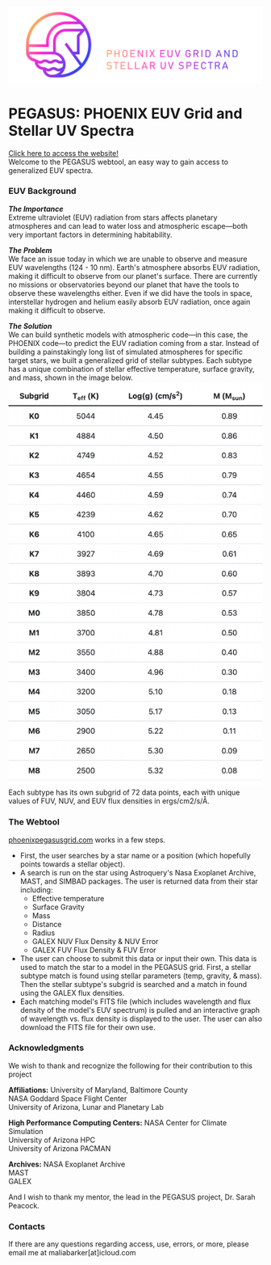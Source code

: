 ![The PEGASUS Logo](https://github.com/maliabarker/euv-spectra-site/blob/main/euv_spectra_app/static/imgs/PEGASUS-Logo-B2.png)
# PEGASUS: PHOENIX EUV Grid and Stellar UV Spectra

[Click here to access the website!](phoenixpegasusgrid.com) </br>
Welcome to the PEGASUS webtool, an easy way to gain access to generalized EUV spectra. </br>

### EUV Background
_**The Importance**_ </br>
Extreme ultraviolet (EUV) radiation from stars affects planetary atmospheres and can lead to water loss and atmospheric escape—both very important factors in determining habitability. </br>

_**The Problem**_ </br>
We face an issue today in which we are unable to observe and measure EUV wavelengths (124 - 10 nm). Earth's atmosphere absorbs EUV radiation, making it difficult to observe from our planet's surface. There are currently no missions or observatories beyond our planet that have the tools to observe these wavelengths either. Even if we did have the tools in space, interstellar hydrogen and helium easily absorb EUV radiation, once again making it difficult to observe.</br>

_**The Solution**_ </br>
We can build synthetic models with atmospheric code—in this case, the PHOENIX code—to predict the EUV radiation coming from a star. Instead of building a painstakingly long list of simulated atmospheres for specific target stars, we built a generalized grid of stellar subtypes. Each subtype has a unique combination of stellar effective temperature, surface gravity, and mass, shown in the image below. </br>
![The PEGASUS Grid Stellar Parameters](https://github.com/maliabarker/euv-spectra-site/blob/main/euv_spectra_app/static/imgs/model_grid.png) </br>
Each subtype has its own subgrid of 72 data points, each with unique values of FUV, NUV, and EUV flux densities in ergs/cm2/s/Å. 

### The Webtool
[phoenixpegasusgrid.com](phoenixpegasusgrid.com) works in a few steps. 
- First, the user searches by a star name or a position (which hopefully points towards a stellar object).
- A search is run on the star using Astroquery's Nasa Exoplanet Archive, MAST, and SIMBAD packages. The user is returned data from their star including:
    * Effective temperature
    * Surface Gravity
    * Mass
    * Distance
    * Radius
    * GALEX NUV Flux Density & NUV Error
    * GALEX FUV Flux Density & FUV Error
- The user can choose to submit this data or input their own. This data is used to match the star to a model in the PEGASUS grid. First, a stellar subtype match is found using stellar parameters (temp, gravity, & mass). Then the stellar subtype's subgrid is searched and a match in found using the GALEX flux densities.
- Each matching model's FITS file (which includes wavelength and flux density of the model's EUV spectrum) is pulled and an interactive graph of wavelength vs. flux density is displayed to the user. The user can also download the FITS file for their own use.

### Acknowledgments
We wish to thank and recognize the following for their contribution to this project </br>

**Affiliations:**
University of Maryland, Baltimore County </br>
NASA Goddard Space Flight Center </br>
University of Arizona, Lunar and Planetary Lab </br>

**High Performance Computing Centers:**
NASA Center for Climate Simulation </br>
University of Arizona HPC </br>
University of Arizona PACMAN </br>

**Archives:**
NASA Exoplanet Archive </br>
MAST </br>
GALEX </br>

And I wish to thank my mentor, the lead in the PEGASUS project, Dr. Sarah Peacock.

### Contacts
If there are any questions regarding access, use, errors, or more, please email me at maliabarker[at]icloud.com